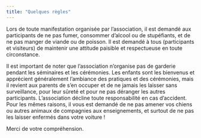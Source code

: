 ```yaml
---
title: "Quelques règles"
---
```


Lors de toute manifestation organisée par l’association, il est demandé aux participants de ne pas fumer, consommer d’alcool ou de stupéfiants, et de ne pas manger de viande ou de poisson. Il est demandé à tous (participants et visiteurs) de maintenir une attitude paisible et respectueuse en toute circonstance. 

Il est important de noter que l’association n’organise pas de garderie pendant les séminaires et les cérémonies. Les enfants sont les bienvenus et apprécient généralement l’ambiance des pratiques et des cérémonies, mais il revient aux parents de s’en occuper et de ne jamais les laisser sans surveillance, pour leur sûreté et pour ne pas déranger les autres participants. L’association décline toute responsabilité en cas d’accident. Pour les mêmes raisons, il vous est demandé de ne pas amener vos chiens ou autres animaux de compagnies aux enseignements, et surtout de ne pas les laisser enfermés dans votre voiture ! 

Merci de votre compréhension. 
